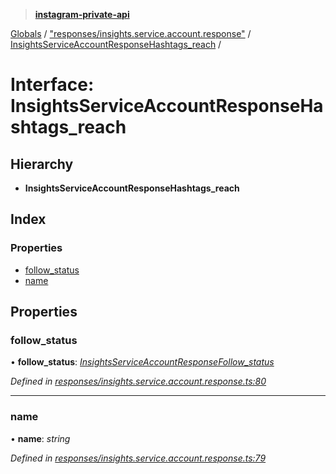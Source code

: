 > **[instagram-private-api](../README.md)**

[Globals](../README.md) / ["responses/insights.service.account.response"](../modules/_responses_insights_service_account_response_.md) / [InsightsServiceAccountResponseHashtags_reach](_responses_insights_service_account_response_.insightsserviceaccountresponsehashtags_reach.md) /

# Interface: InsightsServiceAccountResponseHashtags_reach

## Hierarchy

* **InsightsServiceAccountResponseHashtags_reach**

## Index

### Properties

* [follow_status](_responses_insights_service_account_response_.insightsserviceaccountresponsehashtags_reach.md#follow_status)
* [name](_responses_insights_service_account_response_.insightsserviceaccountresponsehashtags_reach.md#name)

## Properties

###  follow_status

• **follow_status**: *[InsightsServiceAccountResponseFollow_status](_responses_insights_service_account_response_.insightsserviceaccountresponsefollow_status.md)*

*Defined in [responses/insights.service.account.response.ts:80](https://github.com/dilame/instagram-private-api/blob/3e16058/src/responses/insights.service.account.response.ts#L80)*

___

###  name

• **name**: *string*

*Defined in [responses/insights.service.account.response.ts:79](https://github.com/dilame/instagram-private-api/blob/3e16058/src/responses/insights.service.account.response.ts#L79)*